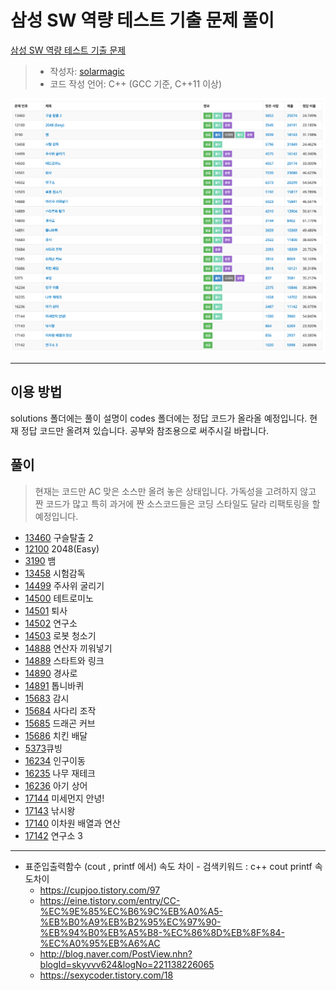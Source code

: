 # 삼성 SW 역량 테스트 기출 문제 풀이

[삼성 SW 역량 테스트 기출 문제](https://www.acmicpc.net/workbook/view/1152)

> - 작성자: [solarmagic](https://www.acmicpc.net/user/solarmagic)
> - 코드 작성 언어: C++ (GCC 기준, C++11 이상)

![AllSolve](./images/allsolve.png)

---

## 이용 방법

solutions 폴더에는 풀이 설명이 codes 폴더에는 정답 코드가 올라올 예정입니다.
현재 정답 코드만 올려져 있습니다. 공부와 참조용으로 써주시길 바랍니다.

## 풀이

> 현재는 코드만 AC 맞은 소스만 올려 놓은 상태입니다.
> 가독성을 고려하지 않고 짠 코드가 많고 특히 과거에 짠 소스코드들은 코딩 스타일도 달라 리팩토링을 할 예정입니다.

- [13460](https://www.acmicpc.net/problem/13460) 구슬탈출 2
- [12100](https://www.acmicpc.net/problem/12100) 2048(Easy)
- [3190](https://www.acmicpc.net/problem/3190) 뱀
- [13458](https://www.acmicpc.net/problem/13458) 시험감독
- [14499](https://www.acmicpc.net/problem/1499) 주사위 굴리기
- [14500](https://www.acmicpc.net/problem/14500) 테트로미노
- [14501](https://www.acmicpc.net/problem/14501) 퇴사
- [14502](https://www.acmicpc.net/problem/14502) 연구소
- [14503](https://www.acmicpc.net/problem/14503) 로봇 청소기
- [14888](https://www.acmicpc.net/problem/14888) 연산자 끼워넣기
- [14889](https://www.acmicpc.net/problem/14889) 스타트와 링크
- [14890](https://www.acmicpc.net/problem/14890) 경사로
- [14891](https://www.acmicpc.net/problem/14891) 톱니바퀴
- [15683](https://www.acmicpc.net/problem/15683) 감시
- [15684](https://www.acmicpc.net/problem/15684) 사다리 조작
- [15685](https://www.acmicpc.net/problem/15685) 드래곤 커브
- [15686](https://www.acmicpc.net/problem/15686) 치킨 배달
- [5373](https://www.acmicpc.net/problem/5373)큐빙
- [16234](https://www.acmicpc.net/problem/16234) 인구이동
- [16235](https://www.acmicpc.net/problem/16235) 나무 재테크
- [16236](https://www.acmicpc.net/problem/16236) 아기 상어
- [17144](https://www.acmicpc.net/problem/17144) 미세먼지 안녕!
- [17143](https://www.acmicpc.net/problem/17143) 낚시왕
- [17140](https://www.acmicpc.net/problem/17140) 이차원 배열과 연산
- [17142](https://www.acmicpc.net/problem/17142) 연구소 3

---

 * 표준입출력함수 (cout , printf 에서) 속도 차이  -  검색키워드 : c++ cout printf 속도차이
   - https://cupjoo.tistory.com/97
   - https://eine.tistory.com/entry/CC-%EC%9E%85%EC%B6%9C%EB%A0%A5-%EB%B0%A9%EB%B2%95%EC%97%90-%EB%94%B0%EB%A5%B8-%EC%86%8D%EB%8F%84-%EC%A0%95%EB%A6%AC
   - http://blog.naver.com/PostView.nhn?blogId=skyvvv624&logNo=221138226065
   - https://sexycoder.tistory.com/18
